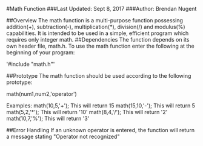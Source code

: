 #Math Function
###Last Updated: Sept 8, 2017
###Author: Brendan Nugent

##Overview
The math function is a multi-purpose function possessing addition(+), subtraction(-), multiplication(*), division(/) and modulus(%) capabilities. It is intended to be used in a simple, efficient program which requires only integer math.
##Dependencies
The function depends on its own header file, math.h. To use the math function enter the following at the beginning of your program:

'#include "math.h"'


##Prototype
The math function should be used according to the following prototype:

math(num1,num2,'operator')

Examples:
math(10,5,'+'); This will return 15
math(15,10,'-'); This will return 5
math(5,2,'*'); This will return '10'
math(8,4,'/'); This will return '2'
math(10,7,'%'); This will return '3'

##Error Handling
If an unknown operator is entered, the function will return a message stating "Operator not recognized"